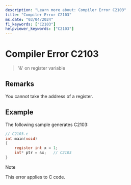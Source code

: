 ```yaml
---
description: "Learn more about: Compiler Error C2103"
title: "Compiler Error C2103"
ms.date: "03/04/2024"
f1_keywords: ["C2103"]
helpviewer_keywords: ["C2103"]
---
```

# Compiler Error C2103

> '&' on register variable

## Remarks

You cannot take the address of a register.

## Example

The following sample generates C2103:

```c
// C2103.c
int main(void)
{
    register int x = 1;
    int* ptr = &x;   // C2103
}
```

> [!NOTE]
> This error applies to C code.
